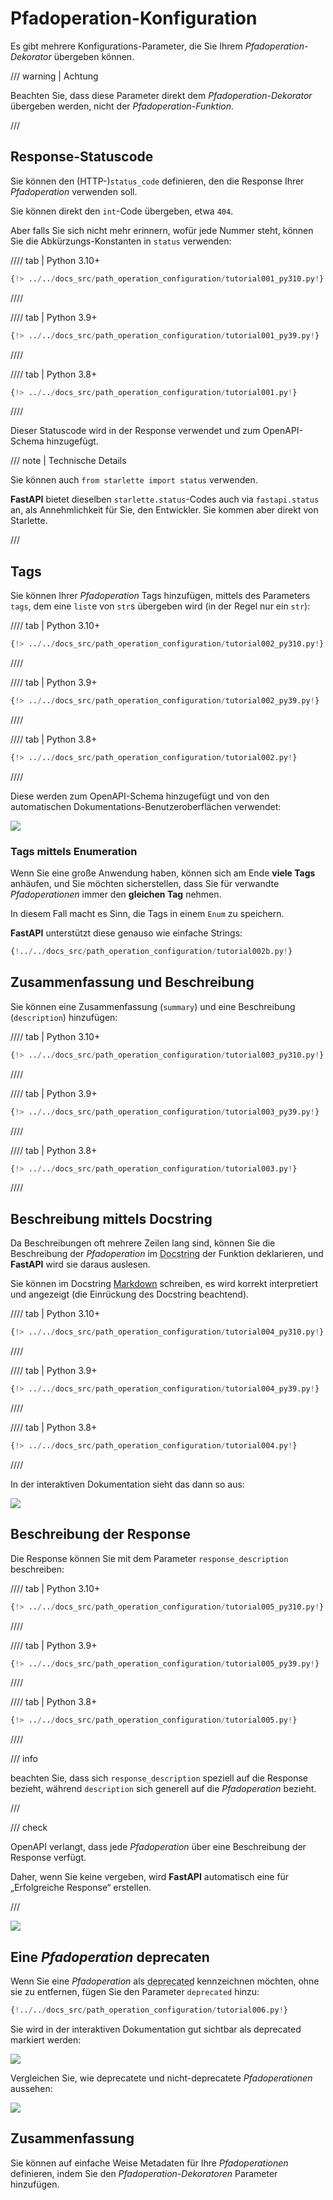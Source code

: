 # Pfadoperation-Konfiguration

Es gibt mehrere Konfigurations-Parameter, die Sie Ihrem *Pfadoperation-Dekorator* übergeben können.

/// warning | Achtung

Beachten Sie, dass diese Parameter direkt dem *Pfadoperation-Dekorator* übergeben werden, nicht der *Pfadoperation-Funktion*.

///

## Response-Statuscode

Sie können den (HTTP-)`status_code` definieren, den die Response Ihrer *Pfadoperation* verwenden soll.

Sie können direkt den `int`-Code übergeben, etwa `404`.

Aber falls Sie sich nicht mehr erinnern, wofür jede Nummer steht, können Sie die Abkürzungs-Konstanten in `status` verwenden:

//// tab | Python 3.10+

```Python hl_lines="1  15"
{!> ../../docs_src/path_operation_configuration/tutorial001_py310.py!}
```

////

//// tab | Python 3.9+

```Python hl_lines="3  17"
{!> ../../docs_src/path_operation_configuration/tutorial001_py39.py!}
```

////

//// tab | Python 3.8+

```Python hl_lines="3  17"
{!> ../../docs_src/path_operation_configuration/tutorial001.py!}
```

////

Dieser Statuscode wird in der Response verwendet und zum OpenAPI-Schema hinzugefügt.

/// note | Technische Details

Sie können auch `from starlette import status` verwenden.

**FastAPI** bietet dieselben `starlette.status`-Codes auch via `fastapi.status` an, als Annehmlichkeit für Sie, den Entwickler. Sie kommen aber direkt von Starlette.

///

## Tags

Sie können Ihrer *Pfadoperation* Tags hinzufügen, mittels des Parameters `tags`, dem eine `list`e von `str`s übergeben wird (in der Regel nur ein `str`):

//// tab | Python 3.10+

```Python hl_lines="15  20  25"
{!> ../../docs_src/path_operation_configuration/tutorial002_py310.py!}
```

////

//// tab | Python 3.9+

```Python hl_lines="17  22  27"
{!> ../../docs_src/path_operation_configuration/tutorial002_py39.py!}
```

////

//// tab | Python 3.8+

```Python hl_lines="17  22  27"
{!> ../../docs_src/path_operation_configuration/tutorial002.py!}
```

////

Diese werden zum OpenAPI-Schema hinzugefügt und von den automatischen Dokumentations-Benutzeroberflächen verwendet:

<img src="/img/tutorial/path-operation-configuration/image01.png">

### Tags mittels Enumeration

Wenn Sie eine große Anwendung haben, können sich am Ende **viele Tags** anhäufen, und Sie möchten sicherstellen, dass Sie für verwandte *Pfadoperationen* immer den **gleichen Tag** nehmen.

In diesem Fall macht es Sinn, die Tags in einem `Enum` zu speichern.

**FastAPI** unterstützt diese genauso wie einfache Strings:

```Python hl_lines="1  8-10  13  18"
{!../../docs_src/path_operation_configuration/tutorial002b.py!}
```

## Zusammenfassung und Beschreibung

Sie können eine Zusammenfassung (`summary`) und eine Beschreibung (`description`) hinzufügen:

//// tab | Python 3.10+

```Python hl_lines="18-19"
{!> ../../docs_src/path_operation_configuration/tutorial003_py310.py!}
```

////

//// tab | Python 3.9+

```Python hl_lines="20-21"
{!> ../../docs_src/path_operation_configuration/tutorial003_py39.py!}
```

////

//// tab | Python 3.8+

```Python hl_lines="20-21"
{!> ../../docs_src/path_operation_configuration/tutorial003.py!}
```

////

## Beschreibung mittels Docstring

Da Beschreibungen oft mehrere Zeilen lang sind, können Sie die Beschreibung der *Pfadoperation* im <abbr title="Ein mehrzeiliger String (keiner Variable zugewiesen) als erster Ausdruck in einer Funktion, wird für die Dokumentation derselben verwendet">Docstring</abbr> der Funktion deklarieren, und **FastAPI** wird sie daraus auslesen.

Sie können im Docstring <a href="https://en.wikipedia.org/wiki/Markdown" class="external-link" target="_blank">Markdown</a> schreiben, es wird korrekt interpretiert und angezeigt (die Einrückung des Docstring beachtend).

//// tab | Python 3.10+

```Python hl_lines="17-25"
{!> ../../docs_src/path_operation_configuration/tutorial004_py310.py!}
```

////

//// tab | Python 3.9+

```Python hl_lines="19-27"
{!> ../../docs_src/path_operation_configuration/tutorial004_py39.py!}
```

////

//// tab | Python 3.8+

```Python hl_lines="19-27"
{!> ../../docs_src/path_operation_configuration/tutorial004.py!}
```

////

In der interaktiven Dokumentation sieht das dann so aus:

<img src="/img/tutorial/path-operation-configuration/image02.png">

## Beschreibung der Response

Die Response können Sie mit dem Parameter `response_description` beschreiben:

//// tab | Python 3.10+

```Python hl_lines="19"
{!> ../../docs_src/path_operation_configuration/tutorial005_py310.py!}
```

////

//// tab | Python 3.9+

```Python hl_lines="21"
{!> ../../docs_src/path_operation_configuration/tutorial005_py39.py!}
```

////

//// tab | Python 3.8+

```Python hl_lines="21"
{!> ../../docs_src/path_operation_configuration/tutorial005.py!}
```

////

/// info

beachten Sie, dass sich `response_description` speziell auf die Response bezieht, während `description` sich generell auf die *Pfadoperation* bezieht.

///

/// check

OpenAPI verlangt, dass jede *Pfadoperation* über eine Beschreibung der Response verfügt.

Daher, wenn Sie keine vergeben, wird **FastAPI** automatisch eine für „Erfolgreiche Response“ erstellen.

///

<img src="/img/tutorial/path-operation-configuration/image03.png">

## Eine *Pfadoperation* deprecaten

Wenn Sie eine *Pfadoperation* als <abbr title="deprecated – obsolet, veraltet: Es soll nicht mehr verwendet werden">deprecated</abbr> kennzeichnen möchten, ohne sie zu entfernen, fügen Sie den Parameter `deprecated` hinzu:

```Python hl_lines="16"
{!../../docs_src/path_operation_configuration/tutorial006.py!}
```

Sie wird in der interaktiven Dokumentation gut sichtbar als deprecated markiert werden:

<img src="/img/tutorial/path-operation-configuration/image04.png">

Vergleichen Sie, wie deprecatete und nicht-deprecatete *Pfadoperationen* aussehen:

<img src="/img/tutorial/path-operation-configuration/image05.png">

## Zusammenfassung

Sie können auf einfache Weise Metadaten für Ihre *Pfadoperationen* definieren, indem Sie den *Pfadoperation-Dekoratoren* Parameter hinzufügen.

